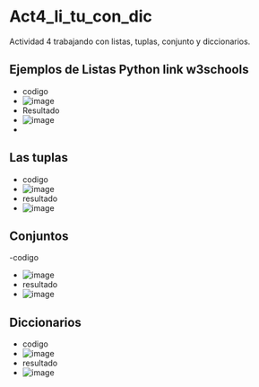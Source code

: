 # Act4_li_tu_con_dic
Actividad 4 trabajando con listas, tuplas, conjunto y diccionarios.

## Ejemplos de Listas Python link w3schools
- codigo
- ![image](https://github.com/user-attachments/assets/3a16c4ef-c7f9-4f69-97f7-8ad261895ba0)
- Resultado
- ![image](https://github.com/user-attachments/assets/d1eb07fd-b339-4926-b1da-c938e3a9e59d)
-
## Las tuplas
- codigo
- ![image](https://github.com/user-attachments/assets/3daeed54-8015-452f-8bcf-884845c3e31e)
- resultado
- ![image](https://github.com/user-attachments/assets/3bd6f3c0-3af5-4e58-81c3-1f37f2d981e3)

## Conjuntos
-codigo
- ![image](https://github.com/user-attachments/assets/034feed8-b3d1-47d7-8ae3-ebf10e620307)
- resultado
- ![image](https://github.com/user-attachments/assets/91ebfa2d-fa1d-459d-850a-fc4798fa4768)

## Diccionarios
- codigo
- ![image](https://github.com/user-attachments/assets/040614a6-3686-4477-8e75-17c4b70beeb8)
- resultado
- ![image](https://github.com/user-attachments/assets/52d0c1d0-27dc-4313-90a7-47fc7590fcf4)







